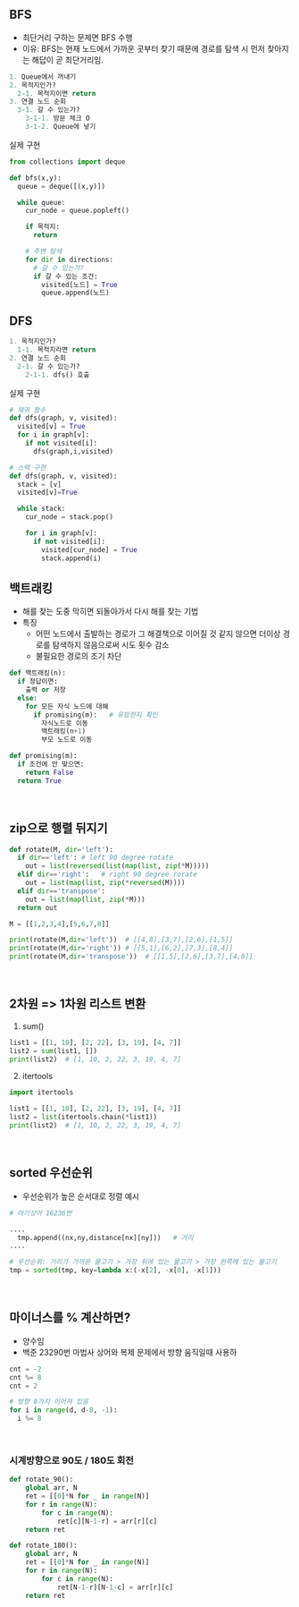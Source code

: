 ## BFS
- 최단거리 구하는 문제면 BFS 수행
- 이유: BFS는 현재 노드에서 가까운 곳부터 찾기 때문에 경로를 탐색 시 먼저 찾아지는 해답이 곧 최단거리임.
```python
1. Queue에서 꺼내기
2. 목적지인가?
  2-1. 목적지이면 return
3. 연결 노드 순회
  3-1. 갈 수 있는가?
    3-1-1. 방문 체크 O
    3-1-2. Queue에 넣기
```

실제 구현
```python
from collections import deque

def bfs(x,y):
  queue = deque([(x,y)])

  while queue:
    cur_node = queue.popleft()

    if 목적지:
      return

    # 주변 탐색
    for dir in directions:
      # 갈 수 있는가?
      if 갈 수 있는 조건:
        visited[노드] = True
        queue.append(노드)
```

## DFS
```python
1. 목적지인가?
  1-1. 목적지라면 return
2. 연결 노드 순회
  2-1. 갈 수 있는가?
    2-1-1. dfs() 호출
```

실제 구현
```python
# 재귀 함수
def dfs(graph, v, visited):
  visited[v] = True
  for i in graph[v]:
    if not visited[i]:
      dfs(graph,i,visited)

# 스택 구현
def dfs(graph, v, visited):
  stack = [v]
  visited[v]=True

  while stack:
    cur_node = stack.pop()

    for i in graph[v]:
      if not visited[i]:
        visited[cur_node] = True
        stack.append(i)
```

## 백트래킹
- 해를 찾는 도중 막히면 되돌아가서 다시 해를 찾는 기법
- 특징
    - 어떤 노드에서 출발하는 경로가 그 해결책으로 이어질 것 같지 않으면 더이상 경로를 탐색하지 않음으로써 시도 횟수 감소
    - 불필요한 경로의 조기 차단
```python
def 백트래킹(n):
  if 정답이면:
    출력 or 저장
  else:
    for 모든 자식 노드에 대해
      if promising(m):   # 유망한지 확인
        자식노드로 이동
        백트래킹(n+1)
        부모 노드로 이동

def promising(m):
  if 조건에 안 맞으면:
    return False
  return True
```
<br>

## zip으로 행렬 뒤지기
```python
def rotate(M, dir='left'):
  if dir=='left': # left 90 degree rotate
    out = list(reversed(list(map(list, zip(*M)))))
  elif dir=='right':   # right 90 degree rorate
    out = list(map(list, zip(*reversed(M))))
  elif dir=='transpose':
    out = list(map(list, zip(*M)))
  return out

M = [[1,2,3,4],[5,6,7,8]]

print(rotate(M,dir='left'))  # [[4,8],[3,7],[2,6],[1,5]]
print(rotate(M,dir='right')) # [[5,1],[6,2],[7,3],[8,4]]
print(rotate(M,dir='transpose'))  # [[1,5],[2,6],[3,7],[4,8]]
```
<br>

## 2차원 => 1차원 리스트 변환
1. sum()
```python
list1 = [[1, 10], [2, 22], [3, 19], [4, 7]]
list2 = sum(list1, [])
print(list2)  # [1, 10, 2, 22, 3, 19, 4, 7]
```

2. itertools
```python
import itertools

list1 = [[1, 10], [2, 22], [3, 19], [4, 7]]
list2 = list(itertools.chain(*list1))
print(list2)  # [1, 10, 2, 22, 3, 19, 4, 7]
```
<br>

## sorted 우선순위
- 우선순위가 높은 순서대로 정렬 예시
```python
# 아기상어 16236번

....
  tmp.append((nx,ny,distance[nx][ny]))   # 거리 
....

# 우선순위: 거리가 가까운 물고기 > 가장 위에 있는 물고기 > 가장 왼쪽에 있는 물고기
tmp = sorted(tmp, key=lambda x:(-x[2], -x[0], -x[1]))
```
<br>

## 마이너스를 % 계산하면?
- 양수임
- 백준 23290번 마법사 상어와 복제 문제에서 방향 움직일때 사용하
```python
cnt = -2
cnt %= 8
cnt = 2

# 방향 8가지 이어져 있음
for i in range(d, d-8, -1):
  i %= 8
```
<br>

### 시계방향으로 90도 / 180도 회전
```python
def rotate_90():
    global arr, N
    ret = [[0]*N for _ in range(N)]
    for r in range(N):
        for c in range(N):
            ret[c][N-1-r] = arr[r][c]
    return ret

def rotate_180():
    global arr, N
    ret = [[0]*N for _ in range(N)]
    for r in range(N):
        for c in range(N):
            ret[N-1-r][N-1-c] = arr[r][c]
    return ret
```
<br>
